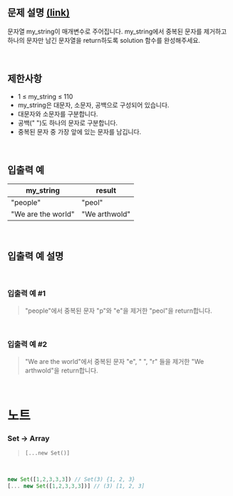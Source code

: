 ## 문제 설명 [(link)](https://school.programmers.co.kr/learn/courses/30/lessons/120888?language=javascript)

문자열 my_string이 매개변수로 주어집니다. my_string에서 중복된 문자를 제거하고 하나의 문자만 남긴 문자열을 return하도록 solution 함수를 완성해주세요.

<br>

## 제한사항

- 1 ≤ my_string ≤ 110
- my_string은 대문자, 소문자, 공백으로 구성되어 있습니다.
- 대문자와 소문자를 구분합니다.
- 공백(" ")도 하나의 문자로 구분합니다.
- 중복된 문자 중 가장 앞에 있는 문자를 남깁니다.

<br>

## 입출력 예

| my_string          | result        |
| ------------------ | ------------- |
| "people"           | "peol"        |
| "We are the world" | "We arthwold" |

<br>

## 입출력 예 설명

<br>

### 입출력 예 #1

> "people"에서 중복된 문자 "p"와 "e"을 제거한 "peol"을 return합니다.

<br>

### 입출력 예 #2

> "We are the world"에서 중복된 문자 "e", " ", "r" 들을 제거한 "We arthwold"을 return합니다.

<br>

# 노트

### Set -> Array

> `[...new Set()]`

<br>

```js
new Set([1,2,3,3,3]) // Set(3) {1, 2, 3}
[... new Set([1,2,3,3,3])] // (3) [1, 2, 3]
```
